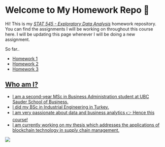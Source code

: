 # Welcome to My Homework Repo :star2:

Hi! This is my <a href="https://stat545.stat.ubc.ca/#html">*STAT 545 - Exploratory Data Analysis*</a> homework repository. You can find the assignments I will be working on throughout this course here. I will be updating this page whenever I will be doing a new assignment.


So far..

- <a href="https://github.com/STAT545-UBC-hw-2019-20/stat545-hw-aylinmumcular/tree/master/Homework%201#html"> Homework 1
- <a href="https://github.com/STAT545-UBC-hw-2019-20/stat545-hw-aylinmumcular/tree/master/Homework%202"> Homework 2 
- <a href="https://github.com/STAT545-UBC-hw-2019-20/stat545-hw-aylinmumcular/blob/master/README.md#html"> Homework 3


## Who am I?

- I am a second-year MSc in Business Administration student at UBC Sauder School of Business. 
- I did my BSc in Industrial Engineering in Turkey. 
- I am very passionate about data and business analytics :point_right: Hence this course! 
- I am currently working on my thesis which addresses the applications of blockchain technology in supply chain management. 

![](https://imgs.xkcd.com/comics/git_commit.png)


